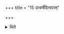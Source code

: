 +++
title = "15 उत्कर्षेदित्यपरम्"

+++

<details><summary>थिते</summary>

15. He may exclude—this is the other view.  
</details>
